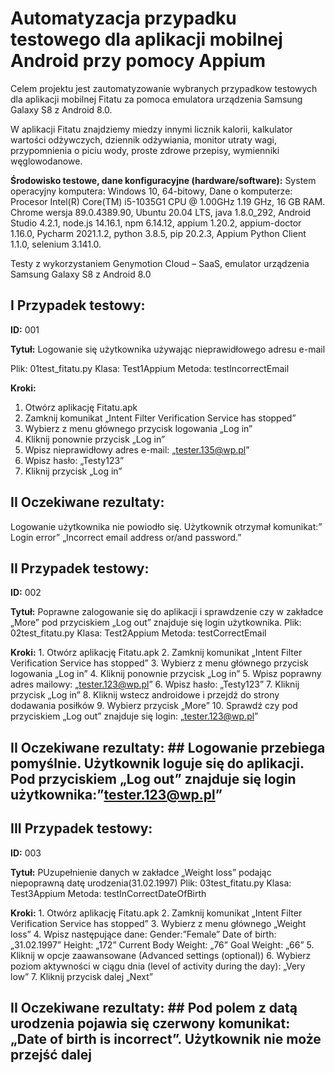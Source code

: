 # Automatyzacja przypadku testowego dla aplikacji mobilnej Android przy pomocy Appium #

Celem projektu jest zautomatyzowanie wybranych przypadkow testowych dla aplikacji mobilnej Fitatu za pomoca emulatora urządzenia Samsung Galaxy S8 z Android 8.0. 

W aplikacji Fitatu znajdziemy miedzy innymi licznik kalorii, kalkulator wartości odżywczych, dziennik odżywiania, monitor utraty wagi, przypomnienia o piciu wody, proste zdrowe przepisy, wymienniki węglowodanowe.


**Środowisko testowe, dane konfiguracyjne (hardware/software):**
System operacyjny komputera: Windows 10, 64-bitowy, 
Dane o komputerze: Procesor Intel(R) Core(TM) i5-1035G1 CPU @ 1.00GHz   1.19 GHz, 16 GB RAM.
Chrome wersja 89.0.4389.90,
Ubuntu 20.04 LTS,
java  1.8.0_292,
Android Studio 4.2.1,
node.js 14.16.1,
npm 6.14.12,
appium 1.20.2,
appium-doctor 1.16.0,
Pycharm 2021.1.2,
python 3.8.5,
pip 20.2.3,
Appium Python Client 1.1.0,
selenium 3.141.0.

Testy z wykorzystaniem Genymotion Cloud – SaaS, emulator urządzenia Samsung Galaxy S8 z Android 8.0

## **I Przypadek testowy:** ##

**ID:** 001

**Tytuł:**  Logowanie się użytkownika używając nieprawidłowego adresu e-mail

Plik: 01test_fitatu.py Klasa: Test1Appium Metoda: testIncorrectEmail

**Kroki:**
1. Otwórz aplikację Fitatu.apk
2. Zamknij komunikat „Intent Filter Verification Service has stopped”
3. Wybierz z menu głównego przycisk logowania „Log in”
4. Kliknij ponownie przycisk „Log in”
5. Wpisz nieprawidłowy adres e-mail: „tester.135@wp.pl”
6. Wpisz hasło: „Testy123”
7. Kliknij przycisk „Log in”

## **II Oczekiwane rezultaty:** ##  
Logowanie użytkownika nie powiodło się. Użytkownik otrzymał komunikat:” Login error” „Incorrect email address or/and password.”



## **II Przypadek testowy:** ##

**ID:** 002

**Tytuł:**  Poprawne zalogowanie się do aplikacji i sprawdzenie czy w zakładce „More” pod przyciskiem „Log out” znajduje się login użytkownika.
Plik: 02test_fitatu.py Klasa: Test2Appium Metoda: testCorrectEmail

**Kroki:**
       1. Otwórz aplikację Fitatu.apk
       2. Zamknij komunikat „Intent Filter Verification Service has stopped”
       3. Wybierz z menu głównego przycisk logowania „Log in”
       4. Kliknij ponownie przycisk „Log in”
       5. Wpisz poprawny adres mailowy: „tester.123@wp.pl”
       6. Wpisz hasło: „Testy123”
       7. Kliknij przycisk „Log in”
       8. Kliknij wstecz androidowe i przejdź do strony dodawania posiłków
       9. Wybierz przycisk „More”
       10. Sprawdź czy pod przyciskiem „Log out” znajduje się login: „tester.123@wp.pl”

## **II Oczekiwane rezultaty:** ##  Logowanie przebiega pomyślnie. Użytkownik loguje się do aplikacji. Pod przyciskiem „Log out” znajduje się login użytkownika:”tester.123@wp.pl”



## **III Przypadek testowy:** ##

**ID:** 003

**Tytuł:**  PUzupełnienie danych w zakładce „Weight loss”  podając niepoprawną datę urodzenia(31.02.1997)
Plik: 03test_fitatu.py Klasa: Test3Appium Metoda: testInCorrectDateOfBirth

**Kroki:**
       1. Otwórz aplikację Fitatu.apk
       2. Zamknij komunikat „Intent Filter Verification Service has stopped”
       3. Wybierz z menu głównego „Weight loss”
       4. Wpisz następujące dane:
       Gender:”Female”
       Date of birth: „31.02.1997”
       Height: „172”
       Current Body Weight: „76”
       Goal Weight: „66”
	5. Kliknij w opcje zaawansowane (Advanced settings (optional))
	6. Wybierz poziom aktywności w ciągu dnia (level of activity during the day): „Very low”
       7. Kliknij przycisk dalej „Next”
       

## **II Oczekiwane rezultaty:** ##  Pod polem z datą urodzenia pojawia się czerwony komunikat: „Date of birth is incorrect”. Użytkownik nie może przejść dalej
 



